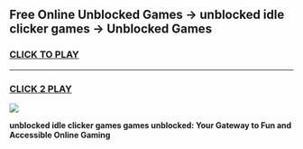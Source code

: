 
## Free Online Unblocked Games → unblocked idle clicker games → Unblocked Games
<h3>
<a href="https://premium.freeplayer.one?title=unblocked_idle_clicker_games&ref=21F">CLICK TO PLAY</a></h3>
<hr>

<h3>
<a href="https://premium.freeplayer.one?title=unblocked_idle_clicker_games&ref=21F">CLICK 2 PLAY</a>
  
</h3>

<a href="https://premium.freeplayer.one?title=unblocked_idle_clicker_games&ref=21F/"><img src="https://clearcache.store/games.png"></a>


**unblocked idle clicker games games unblocked: Your Gateway to Fun and Accessible Online Gaming**
